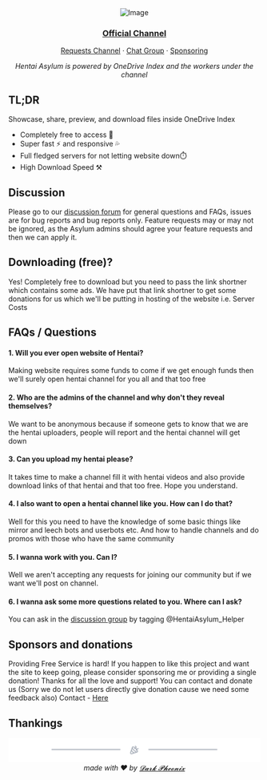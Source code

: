 <div align="center">
  <img src="https://raw.githubusercontent.com/bottesterheroku/secretindexingreadme/main/image_2022-06-23_20-00-56.png" alt="Image" />
  <h3><a href="https://t.me/HentaiAsylum">Official Channel</a></h3>
  <p><a href="https://t.me/HentaiAsylum_Requests">Requests Channel</a> · <a href="https://t.me/HentaiAsylum_Group">Chat Group</a> · <a href="https://t.me/HentaiAsylum_Helper">Sponsoring</a></p>
  <p><em>Hentai Asylum is powered by OneDrive Index and the workers under the channel</em></p>
</div>



## TL;DR

Showcase, share, preview, and download files inside OneDrive Index

- Completely free to access 💸
- Super fast ⚡ and responsive 💦
- Full fledged servers for not letting website down⏱️
- High Download Speed ⚒️



## Discussion

Please go to our [discussion forum](https://t.me/HentaiAsylum_Group) for general questions and FAQs, issues are for bug reports and bug reports only. Feature requests may or may not be ignored, as the Asylum admins should agree your feature requests and then we can apply it.



## Downloading (free)?
Yes! Completely free to download but you need to pass the link shortner which contains some ads. We have put that link shortner to get some donations for us which we'll be putting in hosting of the website i.e. Server Costs



## FAQs / Questions 

#### 1. Will you ever open website of Hentai?
Making website requires some funds to come if we get enough funds then we'll surely open hentai channel for you all and that too free

#### 2. Who are the admins of the channel and why don't they reveal themselves?
We want to be anonymous because if someone gets to know that we are the hentai uploaders, people will report and the hentai channel will get down

#### 3. Can you upload my hentai please?
It takes time to make a channel fill it with hentai videos and also provide download links of that hentai and that too free. Hope you understand.

#### 4. I also want to open a hentai channel like you. How can I do that?
Well for this you need to have the knowledge of some basic things like mirror and leech bots and userbots etc. And how to handle channels and do promos with those who have the same community

#### 5. I wanna work with you. Can I?
Well we aren't accepting any requests for joining our community but if we want we'll post on channel.

#### 6. I wanna ask some more questions related to you. Where can I ask?
You can ask in the [discussion group](https://t.me/HentaiAsylum_Group) by tagging @HentaiAsylum_Helper


## Sponsors and donations
Providing Free Service is hard! If you happen to like this project and want the site to keep going, please consider sponsoring me or providing a single donation! Thanks for all the love and support!
 You can contact and donate us (Sorry we do not let users directly give donation cause we need some feedback also) Contact - [Here](https://t.me/HentaiAsylum_Helper)

## Thankings

<div align="center">
  <img src="https://raw.githubusercontent.com/bottesterheroku/onedrive-imgs/main/footer.png" />
  <em>made with ❤️ by <a href="https://t.me/DarkPhew">𝓓𝓪𝓻𝓴 𝓟𝓱𝓮𝓸𝓷𝓲𝔁</a></em>
</div>
